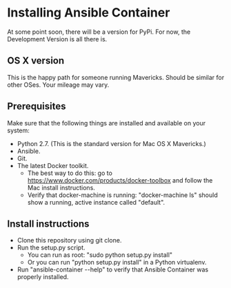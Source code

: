 # Installing Ansible Container

At some point soon, there will be a version for PyPi. For now, the Development Version is all there is.

## OS X version

This is the happy path for someone running Mavericks. Should be similar for other OSes. Your mileage may vary.

## Prerequisites

Make sure that the following things are installed and available on your system:

* Python 2.7. (This is the standard version for Mac OS X Mavericks.)
* Ansible. 
* Git.
* The latest Docker toolkit. 
  * The best way to do this: go to https://www.docker.com/products/docker-toolbox and follow the Mac install instructions.
  * Verify that docker-machine is running: "docker-machine ls" should show a running, active instance called "default".

## Install instructions

* Clone this repository using git clone.
* Run the setup.py script. 
  * You can run as root: "sudo python setup.py install" 
  * Or you can run "python setup.py install" in a Python virtualenv.
* Run "ansible-container --help" to verify that Ansible Container was properly installed.
